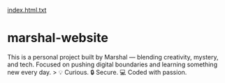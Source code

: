 [index.html.txt](https://github.com/user-attachments/files/22439589/index.html.txt)
# marshal-website
This is a personal project built by Marshal — blending creativity, mystery, and tech. Focused on pushing digital boundaries and learning something new every day.  > 💡 Curious. 🔒 Secure. 💻 Coded with passion.

